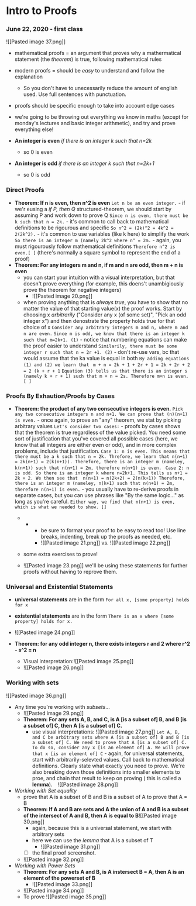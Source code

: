 # Intro to Proofs
### June 22, 2020 - first class

![[Pasted image 37.png]]

- mathematical proofs = an argument that proves why a mathermatical statement (the *theorem*) is true, following mathematical rules 
- modern proofs = should be *easy* to understand and follow the explanation 
	- So you don't have to unecessarily reduce the amount of english used. Use full sentences with punctuation.
- proofs should be specific enough to take into account edge cases

- we're going to be throwing out everything we know in maths (except for monday's lectures and basic integer arithmetic), and try and prove everything else!
- **An integer is even** *if there is an integer k such that n=2k*
	- so 0 is even
- **An integer is odd** *if there is an integer k such that n=2k+1*
	- so 0 is odd

### Direct Proofs
- **Theorem: If n is even, then n^2 is even**
	`Let n be an even integer.` - if we'r eusing a *if P, then Q* structured-theorem, we should start by assuming P and work down to prove Q
	`Since n is even, there must be k such that n = 2k.` - it's common to call back to mathematical definitions to be rigourous and specific
	`So n^2 = (2k)^2 = 4k^2 = 2(2k^2).` - it's common to use variables (like k here) to simplify the work
	`So there is an integer m (namely 2k^2 where n^ = 2m.` - again, you must rigourously follow mathematical definitions
	`Therefore n^2 is even.[ ]` (there's normally a square symbol to represent the end of a proof)
- **Theorem: For any integers m and n, if m and n are odd, then m + n is even**
	- you can start your intuition with a visual interpretation, but that doesn't prove everything (for example, this doens't unambigiously prove the theorem for negative integers)
		- ![[Pasted image 20.png]]
	- when proving anything that is *always true*, you have to show that no matter the value of that starting value(x) the proof works. Start by choosing x *arbitrarily* ("Consider any x (of some set)", "Pick an odd integer x") and then denostrate the property holds true for that choice of x
	`Consider any arbitrary integers m and n, where m and n are even.`
	`Since m is odd, we know that there is an integer k such that m=2k+1. (1)` - notice that numbering equations can make the proof easier to understand
	`Similarily, there must be some integer r such that n = 2r +1. (2)` - don't re-use vars, bc that would assume that the ka value is equal in both
	`By adding equations (1) and (2) we learn that ` 
			`m + n = 2k + 1 + 2r + 1
						 = 2k + 2r + 2
						 = 2 (k + r + 1`
	`Equation (3) tells us that there is an integer s (namely k + r + 1) such that m + n = 2s. Therefore m+n is even. [ ]`
	
	
### Proofs By Exhaution/Proofs by Cases
- **Theorem: the product of any two consecutive integers is even.**
	`Pick any two consecutive integers n and n+1. We can prove that (n)(n+1) is even.` - once again, to prove an "any" theorem, we stat by picking arbitrary values
	`Let's consider two cases:` - proofs by cases shows that the theorem is true regardless of the value picked. You need some sort of justification that you've covered all possible cases (here, we know that all integers are either even or odd), and in more complex problems, include that justification.
		`Case 1: n is even. This means that there must be a k such that n = 2k. Threfore, we learn that
			n(n+1) = 2k(n+1)
						 = 2(k(n+1)).
			Therefore, there is an integer m (nameley, k(n+1)) such that n(n+1) = 2m, therefore n(n+1) is even. `
		`Case 2: n is odd. So there is an integer k where n=2k+1. This tells us n+1 = 2k + 2. We then see that 
			n(n+1) = n(2k+2)
						 = 2(n(k+1))
			Therefore, there is an integer m (nameley, n(k+1) such that n(n+1) = 2m, therefore n(n+1) is even.` - you usually have to re-derive proofs in separate cases, but you can use phrases like "By the same logic..." as long as you're careful.
		`Either way, we find that n(n+1) is even, which is what we needed to show. []`
		
	- * * be sure to format your proof to be easy to read too! Use line breaks, indenting, break up the proofs as needed, etc.
		- ![[Pasted image 21.png]] vs. ![[Pasted image 22.png]]
	
	- some extra exercises to prove!
	- ![[Pasted image 23.png]] we'll be using these statements for further proofs without having to reprove them. 

### Universal and Existential Statements
- **universal statements** are in the form `For all x, [some property] holds for x`
- **existential statements** are in the form `There is an x where [some property] holds for x.`
- ![[Pasted image 24.png]]

- **Theorem: for any odd integer n, there exists integers r and 2 where r^2 - s^2 = n**
	- Visual interpretation:![[Pasted image 25.png]]
	- ![[Pasted image 26.png]]


### Working with sets
![[Pasted image 36.png]]
- Any time you're working with *subsets*...
	-   ![[Pasted image 29.png]]
	- **Theorem: For any sets A, B, and C, is A [is a subset of] B, and B [is a subset of] C, then A [is a subset of] C.**
		- use visual interpretations: ![[Pasted image 27.png]]
		`Let A, B, and C be arbitrary sets where A [is a subset of] B and B [is a subset of] C. We need to prove that A [is a subset of] C. To do so, consider any x [is an element of] A. We will prove that x [is an element of] C` - again, for universal statements, start with arbitrarily-selevted values. Call back to mathematical definitions. Clearly state what exactly you need to prove. We're also breaking down those definitions into smaller elements to proe, and chain that result to keep on proving ( this is called a **lemma**). 
		` `	![[Pasted image 28.png]]
- *Working with Set equality*
	- prove that A is a subset of B and B is a subset of A to prove that A = B
	- **Theorem: If A and B are sets and A the union of A and B is a subset of the intersect of A and B, then A is equal to B**![[Pasted image 30.png]]	 
		- again, because this is a universal statement, we start with arbitrary sets
		- here we can use the *lemma* that A is a subset of T
			- ![[Pasted image 31.png]]
		- [ ] the final proof screenshot. 
	- ![[Pasted image 32.png]]
- *Working with Power Sets*
	- **Theorem: For any sets A and B, is A instersect B = A, then A is an element of the powerset of B**
		- ![[Pasted image 33.png]]
	- ![[Pasted image 34.png]]
	- To prove ![[Pasted image 35.png]]

	
		
		
		
		
		
		
		
		
		
		
		
		
		
		
		
		
		
		
		
		